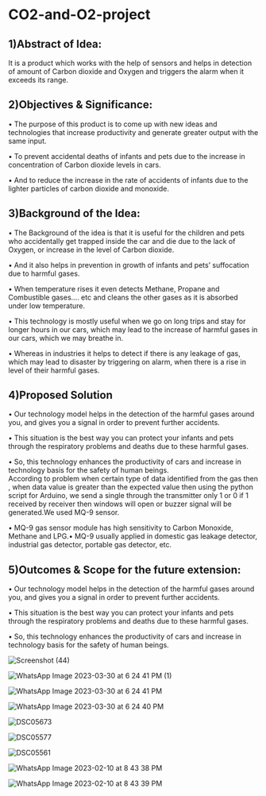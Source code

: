# CO2-and-O2-project

## 1)Abstract of Idea:

It is a product which works with the help of sensors and helps in detection of amount of Carbon dioxide and Oxygen and triggers the alarm when it exceeds its range.

## 2)Objectives & Significance:
 
•	The purpose of this product is to come up with new ideas and technologies that increase productivity and generate greater output with the same input. 

•	To prevent accidental deaths of infants and pets due to the increase in concentration of Carbon dioxide levels in cars. 

•	And to reduce the increase in the rate of accidents of infants due to the lighter particles of carbon dioxide and monoxide.

## 3)Background of the Idea:

•	The Background of the idea is that it is useful for the children and pets who accidentally get trapped inside the car and die due to the lack of Oxygen, or increase in the level of Carbon dioxide. 

•	And it also helps in prevention in growth of infants and pets’ suffocation due to harmful gases. 

•	When temperature rises it even detects Methane, Propane and Combustible gases…. etc and cleans the other gases as it is absorbed under low temperature.  

•	This technology is mostly useful when we go on long trips and stay for longer hours in our cars, which may lead to the increase of harmful gases in our cars, which we may breathe in. 

•	Whereas in industries it helps to detect if there is any leakage of gas, which may lead to disaster by triggering on alarm, when there is a rise in level of their harmful gases. 

## 4)Proposed Solution

•	Our technology model helps in the detection of the harmful gases around you, and gives you a signal in order to prevent further accidents. 

•	This situation is the best way you can protect your infants and pets through the respiratory problems and deaths due to these harmful gases. 

•	So, this technology enhances the productivity of cars and increase in technology basis for the safety of human beings.     
According to problem when certain type of data identified from the gas then , when data value is greater than the expected value then using the python script for Arduino, we send a single through the transmitter only 1 or 0 if 1 received by receiver then windows will open or buzzer signal will be generated.We used MQ-9 sensor.

•	MQ-9 gas sensor module has high sensitivity to Carbon Monoxide, Methane and LPG.•	MQ-9 usually applied in domestic gas leakage detector, industrial gas detector, portable gas detector, etc. 


## 5)Outcomes & Scope for the future extension:

•	Our technology model helps in the detection of the harmful gases around you, and gives you a signal in order to prevent further accidents. 

•	This situation is the best way you can protect your infants and pets through the respiratory problems and deaths due to these harmful gases. 

•	So, this technology enhances the productivity of cars and increase in technology basis for the safety of human beings.

![Screenshot (44)](https://user-images.githubusercontent.com/84395860/228846100-75b03f97-8824-4869-ae23-bcdec984284f.png)

![WhatsApp Image 2023-03-30 at 6 24 41 PM (1)](https://user-images.githubusercontent.com/84395860/228843030-ad9a27cc-11f7-4788-b23f-10c7fb8347a2.jpeg)

![WhatsApp Image 2023-03-30 at 6 24 41 PM](https://user-images.githubusercontent.com/84395860/228843038-09ed66ba-9498-492b-b97a-ed2a103fc7a7.jpeg)

![WhatsApp Image 2023-03-30 at 6 24 40 PM](https://user-images.githubusercontent.com/84395860/228843045-af3fc0d8-4451-44fd-b332-d7b64f7ade76.jpeg)

![DSC05673](https://user-images.githubusercontent.com/84395860/228843048-73f6e944-616b-4474-be50-0767a4a62501.JPG)

![DSC05577](https://user-images.githubusercontent.com/84395860/228843061-0eeb4bc4-54b1-447b-a94f-8f32783fa789.JPG)

![DSC05561](https://user-images.githubusercontent.com/84395860/228843066-ed032dce-55f8-4110-ac12-ba6ee9be62e3.JPG)

![WhatsApp Image 2023-02-10 at 8 43 38 PM](https://user-images.githubusercontent.com/84395860/228846150-fc77f138-1b2d-4765-b8ea-1aac8abe9eac.jpeg)

![WhatsApp Image 2023-02-10 at 8 43 39 PM](https://user-images.githubusercontent.com/84395860/228846163-e0da960d-ed90-4da0-8116-d436f0360d37.jpeg)
